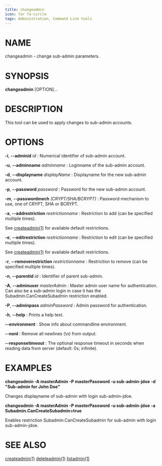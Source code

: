 ```yaml
---
title: changeadmin
icon: far fa-circle
tags: Administration, Command Line tools
---
```


# NAME

changeadmin - change sub-admin parameters.

# SYNOPSIS

**changeadmin** [OPTION]...

# DESCRIPTION

This tool can be used to apply changes to sub-admin accounts.

# OPTIONS

**-i**, **--adminid** *id*
: Numerical identifier of sub-admin account.

**-u**, **--adminname** *adminname*
: Loginname of the sub-admin account.

**-d**, **--displayname** *displayName*
: Displayname for the new sub-admin account.

**-p**, **--password** *password*
: Password for the new sub-admin account.

**-m**, **--passwordmech** *(CRYPT/SHA/BCRYPT)*
: Password mechanism to use, one of CRYPT, SHA or BCRYPT.

**-a**, **--addrestriction** *restrictionname*
: Restriction to add (can be specified multiple times).

See [createadmin(1)](createadmin#options) for available default restrictions.

**-e**, **--editrestriction** *restrictionname*
: Restriction to edit (can be specified multiple times).

See [createadmin(1)](createadmin#options) for available default restrictions.

**-r**, **--removerestriction** *restrictionname*
: Restriction to remove (can be specified multiple times).

**-n**, **--parentid** *id*
: Identifier of parent sub-admin.

**-A**, **--adminuser** *masterAdmin*
: Master admin user name for authentication. Can also be a sub-admin login in case it has the Subadmin.CanCreateSubadmin restriction enabled.

**-P**, **--adminpass** *adminPassword*
: Admin password for authentication.

**-h**, **--help**
: Prints a help text.

**--environment**
: Show info about commandline environment.

**--nonl**
: Remove all newlines (\\n) from output.

**--responsetimeout**
: The optional response timeout in seconds when reading data from server (default: 0s; infinite).

# EXAMPLES

**changeadmin -A masterAdmin -P masterPassword -u sub-admin-jdoe -d "Sub-admin for John Doe"**

Changes displayname of sub-admin with login sub-admin-jdoe.

**changeadmin -A masterAdmin -P masterPassword -u sub-admin-jdoe -a Subadmin.CanCreateSubadmin=true**

Enables restriction Subadmin.CanCreateSubadmin for sub-admin with login sub-admin-jdoe.

# SEE ALSO

[createadmin(1)](createadmin) [deleteadmin(1)](deleteadmin) [listadmin(1)](listadmin)
